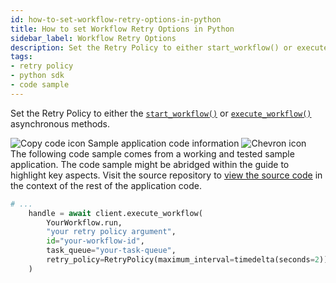 ```yaml
---
id: how-to-set-workflow-retry-options-in-python
title: How to set Workflow Retry Options in Python
sidebar_label: Workflow Retry Options
description: Set the Retry Policy to either start_workflow() or execute_workflow().
tags:
- retry policy
- python sdk
- code sample
---
```


<!-- DO NOT EDIT THIS FILE DIRECTLY.
THIS FILE IS GENERATED from https://github.com/temporalio/documentation-samples-python/blob/replay-tests/workflow_timeouts_retries/workflows_dacx.py. -->

Set the Retry Policy to either the [`start_workflow()`](https://python.temporal.io/temporalio.client.Client.html#start_workflow) or [`execute_workflow()`](https://python.temporal.io/temporalio.client.Client.html#execute_workflow) asynchronous methods.

<div class="copycode-notice-container"><div class="copycode-notice"><img data-style="copycode-icon" src="/icons/copycode.png" alt="Copy code icon" /> Sample application code information <img id="i-bc2222d4-e354-4a34-8fa5-d4b8a130b5bf" data-event="clickable-copycode-info" data-style="chevron-icon" src="/icons/chevron.png" alt="Chevron icon" /></div><div id="copycode-info-bc2222d4-e354-4a34-8fa5-d4b8a130b5bf" class="copycode-info">The following code sample comes from a working and tested sample application. The code sample might be abridged within the guide to highlight key aspects. Visit the source repository to <a href="https://github.com/temporalio/documentation-samples-python/blob/replay-tests/workflow_timeouts_retries/workflows_dacx.py">view the source code</a> in the context of the rest of the application code.</div></div>

```python
# ...
    handle = await client.execute_workflow(
        YourWorkflow.run,
        "your retry policy argument",
        id="your-workflow-id",
        task_queue="your-task-queue",
        retry_policy=RetryPolicy(maximum_interval=timedelta(seconds=2)),
    )
```
